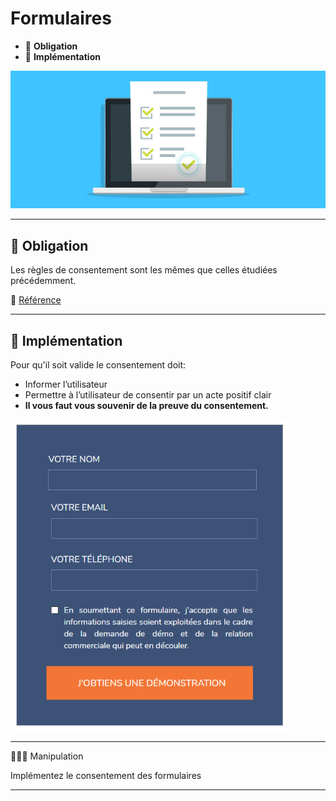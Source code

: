 # Formulaires

* 🔖 **Obligation**
* 🔖 **Implémentation**

![image](https://raw.githubusercontent.com/seeren-training/RGPD/master/wiki/resources/form.jpg)

___

## 📑 Obligation

Les règles de consentement sont les mêmes que celles étudiées précédemment.

🔗 [Référence](https://www.cnil.fr/fr/exemples-de-formulaire-de-collecte-de-donnees-caractere-personnel)

___

## 📑 Implémentation


Pour qu'il soit valide le consentement doit:

* Informer l’utilisateur
* Permettre à l’utilisateur de consentir par un acte positif clair
* **Il vous faut vous souvenir de la preuve du consentement.**

![image](https://raw.githubusercontent.com/seeren-training/RGPD/master/wiki/resources/form-ex1.jpg)

___

👨🏻‍💻 Manipulation

Implémentez le consentement des formulaires

___

